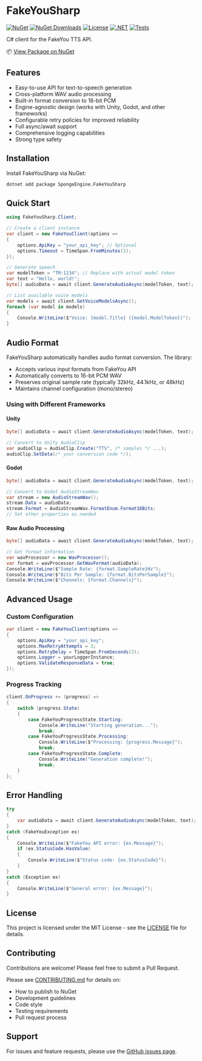 # FakeYouSharp
[![NuGet](https://img.shields.io/nuget/v/SpongeEngine.FakeYouSharp.svg)](https://www.nuget.org/packages/SpongeEngine.FakeYouSharp)
[![NuGet Downloads](https://img.shields.io/nuget/dt/SpongeEngine.FakeYouSharp.svg)](https://www.nuget.org/packages/SpongeEngine.FakeYouSharp)
[![License](https://img.shields.io/github/license/SpongeEngine/FakeYouSharp)](LICENSE)
[![.NET](https://img.shields.io/badge/.NET-6.0%20%7C%207.0%20%7C%208.0%2B-512BD4)](https://dotnet.microsoft.com/download)
[![Tests](https://github.com/SpongeEngine/FakeYouSharp/actions/workflows/test.yml/badge.svg)](https://github.com/SpongeEngine/FakeYouSharp/actions/workflows/test.yml)

C# client for the FakeYou TTS API.

📦 [View Package on NuGet](https://www.nuget.org/packages/SpongeEngine.FakeYouSharp)

## Features
- Easy-to-use API for text-to-speech generation
- Cross-platform WAV audio processing
- Built-in format conversion to 16-bit PCM
- Engine-agnostic design (works with Unity, Godot, and other frameworks)
- Configurable retry policies for improved reliability
- Full async/await support
- Comprehensive logging capabilities
- Strong type safety

## Installation
Install FakeYouSharp via NuGet:
```bash
dotnet add package SpongeEngine.FakeYouSharp
```

## Quick Start
```csharp
using FakeYouSharp.Client;

// Create a client instance
var client = new FakeYouClient(options =>
{
    options.ApiKey = "your_api_key"; // Optional
    options.Timeout = TimeSpan.FromMinutes(2);
});

// Generate speech
var modelToken = "TM:1234"; // Replace with actual model token
var text = "Hello, world!";
byte[] audioData = await client.GenerateAudioAsync(modelToken, text);

// List available voice models
var models = await client.GetVoiceModelsAsync();
foreach (var model in models)
{
    Console.WriteLine($"Voice: {model.Title} ({model.ModelToken})");
}
```

## Audio Format
FakeYouSharp automatically handles audio format conversion. The library:
- Accepts various input formats from FakeYou API
- Automatically converts to 16-bit PCM WAV
- Preserves original sample rate (typically 32kHz, 44.1kHz, or 48kHz)
- Maintains channel configuration (mono/stereo)

### Using with Different Frameworks

#### Unity
```csharp
byte[] audioData = await client.GenerateAudioAsync(modelToken, text);

// Convert to Unity AudioClip
var audioClip = AudioClip.Create("TTS", /* samples */ ...);
audioClip.SetData(/* your conversion code */);
```

#### Godot
```csharp
byte[] audioData = await client.GenerateAudioAsync(modelToken, text);

// Convert to Godot AudioStreamWav
var stream = new AudioStreamWav();
stream.Data = audioData;
stream.Format = AudioStreamWav.FormatEnum.Format16Bits;
// Set other properties as needed
```

#### Raw Audio Processing
```csharp
byte[] audioData = await client.GenerateAudioAsync(modelToken, text);

// Get format information
var wavProcessor = new WavProcessor();
var format = wavProcessor.GetWavFormat(audioData);
Console.WriteLine($"Sample Rate: {format.SampleRate}Hz");
Console.WriteLine($"Bits Per Sample: {format.BitsPerSample}");
Console.WriteLine($"Channels: {format.Channels}");
```

## Advanced Usage

### Custom Configuration
```csharp
var client = new FakeYouClient(options =>
{
    options.ApiKey = "your_api_key";
    options.MaxRetryAttempts = 3;
    options.RetryDelay = TimeSpan.FromSeconds(2);
    options.Logger = yourLoggerInstance;
    options.ValidateResponseData = true;
});
```

### Progress Tracking
```csharp
client.OnProgress += (progress) =>
{
    switch (progress.State)
    {
        case FakeYouProgressState.Starting:
            Console.WriteLine("Starting generation...");
            break;
        case FakeYouProgressState.Processing:
            Console.WriteLine($"Processing: {progress.Message}");
            break;
        case FakeYouProgressState.Complete:
            Console.WriteLine("Generation complete!");
            break;
    }
};
```

## Error Handling
```csharp
try
{
    var audioData = await client.GenerateAudioAsync(modelToken, text);
}
catch (FakeYouException ex)
{
    Console.WriteLine($"FakeYou API error: {ex.Message}");
    if (ex.StatusCode.HasValue)
    {
        Console.WriteLine($"Status code: {ex.StatusCode}");
    }
}
catch (Exception ex)
{
    Console.WriteLine($"General error: {ex.Message}");
}
```

## License
This project is licensed under the MIT License - see the [LICENSE](LICENSE) file for details.

## Contributing
Contributions are welcome! Please feel free to submit a Pull Request.

Please see [CONTRIBUTING.md](CONTRIBUTING.md) for details on:
- How to publish to NuGet
- Development guidelines
- Code style
- Testing requirements
- Pull request process

## Support
For issues and feature requests, please use the [GitHub issues page](https://github.com/SpongeEngine/FakeYouSharp/issues).
